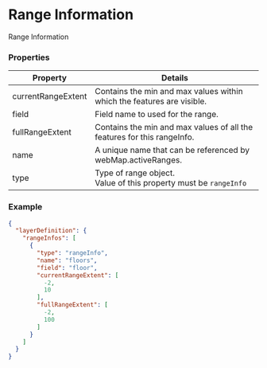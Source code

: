 # Range Information

Range Information

### Properties

| Property | Details
| --- | ---
| currentRangeExtent | Contains the min and max values within which the features are visible.
| field | Field name to used for the range.
| fullRangeExtent | Contains the min and max values of all the features for this rangeInfo.
| name | A unique name that can be referenced by webMap.activeRanges.
| type | Type of range object.<br>Value of this property must be `rangeInfo`


### Example

```json
{
  "layerDefinition": {
    "rangeInfos": [
      {
        "type": "rangeInfo",
        "name": "floors",
        "field": "floor",
        "currentRangeExtent": [
          -2,
          10
        ],
        "fullRangeExtent": [
          -2,
          100
        ]
      }
    ]
  }
}
```

